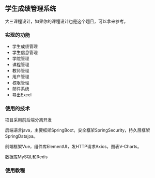 ## 学生成绩管理系统

大三课程设计，如果你的课程设计也是这个题目，可以拿来参考。

### 实现的功能

- 学生成绩管理
- 学生信息管理
- 学院管理
- 课程管理
- 教师管理
- 用户管理
- 权限管理
- 邮件系统
- 导出Excel

### 使用的技术

项目采用前后端分离开发

后端语言java，主要框架SpringBoot，安全框架SpringSecurity，持久层框架SpringDatajpa。

前端框架Vue，组件库ElementUI，发HTTP请求Axios，图表V-Charts。

数据库MySQL和Redis

### 使用教程



